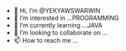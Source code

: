 - 👋 Hi, I’m @YEKYAWSWARWIN
- 👀 I’m interested in ...PROGRAMMING
- 🌱 I’m currently learning ...JAVA
- 💞️ I’m looking to collaborate on ...
- 📫 How to reach me ...

<!---
YEKYAWSWARWIN/YEKYAWSWARWIN is a ✨ special ✨ repository because its `README.md` (this file) appears on your GitHub profile.
You can click the Preview link to take a look at your changes.
--->
